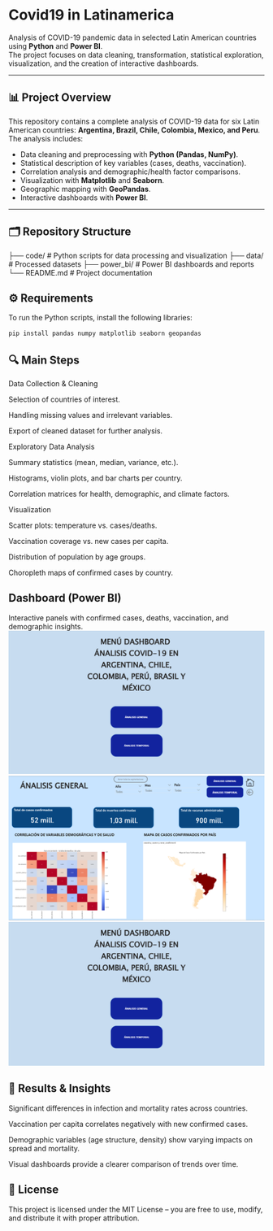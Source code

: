 # Covid19 in Latinamerica

Analysis of COVID-19 pandemic data in selected Latin American countries using **Python** and **Power BI**.  
The project focuses on data cleaning, transformation, statistical exploration, visualization, and the creation of interactive dashboards.

---

## 📊 Project Overview
This repository contains a complete analysis of COVID-19 data for six Latin American countries:
**Argentina, Brazil, Chile, Colombia, Mexico, and Peru**.  
The analysis includes:

- Data cleaning and preprocessing with **Python (Pandas, NumPy)**.
- Statistical description of key variables (cases, deaths, vaccination).
- Correlation analysis and demographic/health factor comparisons.
- Visualization with **Matplotlib** and **Seaborn**.
- Geographic mapping with **GeoPandas**.
- Interactive dashboards with **Power BI**.

---

## 🗂 Repository Structure

├── code/ # Python scripts for data processing and visualization
├── data/ # Processed datasets
├── power_bi/ # Power BI dashboards and reports
└── README.md # Project documentation


## ⚙️ Requirements
To run the Python scripts, install the following libraries:

```bash
pip install pandas numpy matplotlib seaborn geopandas
```

## 🔍 Main Steps
Data Collection & Cleaning

Selection of countries of interest.

Handling missing values and irrelevant variables.

Export of cleaned dataset for further analysis.

Exploratory Data Analysis

Summary statistics (mean, median, variance, etc.).

Histograms, violin plots, and bar charts per country.

Correlation matrices for health, demographic, and climate factors.

Visualization

Scatter plots: temperature vs. cases/deaths.

Vaccination coverage vs. new cases per capita.

Distribution of population by age groups.

Choropleth maps of confirmed cases by country.

## Dashboard (Power BI)

Interactive panels with confirmed cases, deaths, vaccination, and demographic insights.
![Portada](power_bi/dashboard1.png)
![Análisis General](power_bi/dashboard2.png)
![Análisis Temporal ](power_bi/dashboard1.png)

## 📌 Results & Insights
Significant differences in infection and mortality rates across countries.

Vaccination per capita correlates negatively with new confirmed cases.

Demographic variables (age structure, density) show varying impacts on spread and mortality.

Visual dashboards provide a clearer comparison of trends over time.


## 📄 License
This project is licensed under the MIT License – you are free to use, modify, and distribute it with proper attribution.
